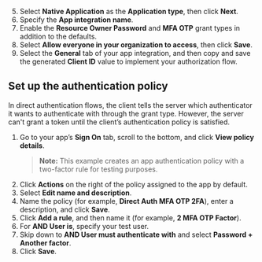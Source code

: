 5. Select **Native Application** as the **Application type**, then click **Next**.
1. Specify the **App integration name**.
1. Enable the **Resource Owner Password** and **MFA OTP** grant types in addition to the defaults.
1. Select **Allow everyone in your organization to access**, then click **Save**.
1. Select the **General** tab of your app integration, and then copy and save the generated **Client ID** value to implement your authorization flow.

## Set up the authentication policy

In direct authentication flows, the client tells the server which authenticator it wants to authenticate with through the grant type. However, the server can't grant a token until the client’s authentication policy is satisfied.

1. Go to your app’s **Sign On** tab, scroll to the bottom, and click **View policy details**.
    > **Note:** This example creates an app authentication policy with a two-factor rule for testing purposes.
1. Click **Actions** on the right of the policy assigned to the app by default.
1. Select **Edit name and description**.
1. Name the policy (for example, **Direct Auth MFA OTP 2FA**), enter a description, and click **Save**.
1. Click **Add a rule**, and then name it (for example, **2 MFA OTP Factor**).
1. For **AND User is**, specify your test user.
1. Skip down to **AND User must authenticate with** and select **Password + Another factor**.
1. Click **Save**.
